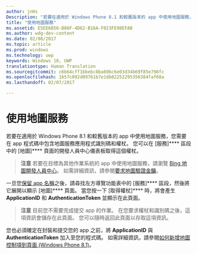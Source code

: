 ```yaml
---
author: jnHs
Description: "若要在適用於 Windows Phone 8.1 和較舊版本的 app 中使用地圖服務，您需要在 app 程式碼中包含地圖服務應用程式識別碼和權杖。 您可以在 \\[服務\\] 區段中的 \\[地圖\\] 頁面的開發人員中心儀表板取得這個權杖。"
title: "使用地圖服務"
ms.assetid: E5EE6B56-B86F-4D62-B16A-F023FE98EFAB
ms.author: wdg-dev-content
ms.date: 02/08/2017
ms.topic: article
ms.prod: windows
ms.technology: uwp
keywords: Windows 10, UWP
translationtype: Human Translation
ms.sourcegitcommit: c6b64cff1bbebc8ba69bc6e03d34b69f85e798fc
ms.openlocfilehash: 1657c092d09761b7e1db82252295356384faf68a
ms.lasthandoff: 02/07/2017

---
```


# <a name="use-map-services"></a>使用地圖服務


若要在適用於 Windows Phone 8.1 和較舊版本的 app 中使用地圖服務，您需要在 app 程式碼中包含地圖服務應用程式識別碼和權杖。 您可以在 [服務]**** 區段中的 [地圖]**** 頁面的開發人員中心儀表板取得這個權杖。

> **注意** 若要在目標為其他作業系統的 app 中使用地圖服務，請瀏覽 [Bing 地圖開發人員中心](http://go.microsoft.com/fwlink/p/?LinkId=614880)。 如需詳細資訊，請參閱[要求地圖驗證金鑰](https://msdn.microsoft.com/library/windows/apps/mt219694)。

一旦您[保留 app 名稱](create-your-app-by-reserving-a-name.md)之後，請尋找左方導覽功能表中的 [服務]**** 區段，然後將它展開以顯示 [地圖]**** 頁面。 當您按一下 [取得權杖]**** 時，將會產生 **ApplicationID** 和 **AuthenticationToken** 並顯示在此頁面。

> **注意** 目前您不需要完成提交 app 的作業。 在您要求權杖和識別碼之後，這項資訊會儲存在此頁面。 您可以隨時返回此頁面以存取這項資訊。

您也必須確定在封裝和提交您的 app 之前，將 **ApplicationID** 與 **AuthenticationToken** 加入至您的程式碼。 如需詳細資訊，請參閱[如何新增地圖控制項到頁面 (Windows Phone 8.1)](http://go.microsoft.com/fwlink/p/?LinkId=614882)。

 

 





